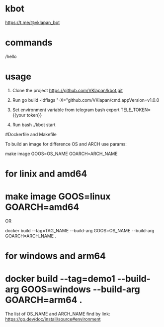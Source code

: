 # kbot

https://t.me/@vklapan_bot

# commands

/hello

# usage

1. Clone the project https://github.com/VKlapan/kbot.git
2. Run
   go build -ldflags "-X="github.com/VKlapan/cmd.appVersion=v1.0.0

3. Set environment variable from telegram
   bash export TELE_TOKEN={{your token}}

4. Run bash ./kbot start

#Dockerfile and Makefile

To build an image for difference OS and ARCH use params:

make image GOOS=OS_NAME GOARCH=ARCH_NAME

# for linix and amd64

# make image GOOS=linux GOARCH=amd64

OR

docker build --tag=TAG_NAME --build-arg GOOS=OS_NAME --build-arg GOARCH=ARCH_NAME .

# for windows and arm64

# docker build --tag=demo1 --build-arg GOOS=windows --build-arg GOARCH=arm64 .

The list of OS_NAME and ARCH_NAME find by link: https://go.dev/doc/install/source#environment
